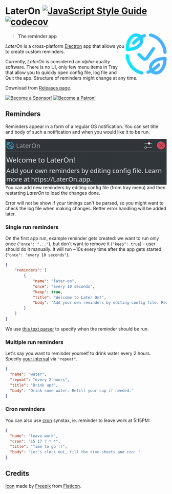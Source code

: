 # LaterOn [![JavaScript Style Guide](https://img.shields.io/badge/code%20style-standard-brightgreen.svg)](http://standardjs.com/) [![codecov](https://codecov.io/gh/hovancik/later-on/branch/master/graph/badge.svg)](https://codecov.io/gh/hovancik/later-on)

<img src="later-on.png" align="right" alt="LaterOn logo">

> **The reminder app**

*LaterOn* is a cross-platform [Electron](https://www.electronjs.org/) app that allows you to create custom reminders.

Currently, *LaterOn* is considered an *alpha*-quality software. There is no UI, only few menu items in Tray that allow you to quickly open config file, log file and Quit the app. Structure of reminders might change at any time.

Download from [Releases page](https://github.com/hovancik/later-on/releases).

[![Become a Sponsor!](https://img.shields.io/static/v1?label=Sponsor&message=%E2%9D%A4&logo=GitHub&color=success)](https://github.com/sponsors/hovancik) [![Become a Patron!](https://img.shields.io/static/v1?label=Sponsor&message=%E2%9D%A4&logo=Patreon&color=success)](https://www.patreon.com/hovancik)


## Reminders

Reminders appear in a form of a regular OS notification. You can set title and body of such a notification and when you would like it to be run.

<img src="notification.png" align="right" alt="LaterOn notification">

You can add new reminders by editing config file (from tray menu) and then restarting *LaterOn* to load the changes done.

Error will not be show if your timings can't be parsed, so you might want to check the log file when making changes. Better error handling will be added later.

### Single run reminders

On the first app run, example reminder gets created: we want to run only once (`"once": "..."`), but don't want to remove it (`"keep": true`) - user should do it manually. It will run ~10s every time after the app gets started (`"once": "every 10 seconds"`).

```json
{
	"reminders": [
		{
			"name": "later-on",
			"once": "every 10 seconds",
			"keep": true,
			"title": "Welcome to Later On!",
			"body": "Add your own reminders by editing config file. Read more in project's readme."
		}
	]
}
```
We use [this text parser](https://breejs.github.io/later/parsers.html#text) to specify when the reminder should be run.

### Multiple run reminders

 Let's say you want to reminder yourself to drink water every 2 hours. Specify [your interval](https://breejs.github.io/later/parsers.html#text) via `"repeat"`.

```json
{
  "name": "water",
  "repeat": "every 2 hours",
  "title": "Drink up!",
  "body": "Drink some water. Refill your cup if needed."
}
```

### Cron reminders
You can also use [cron](https://breejs.github.io/later/parsers.html#cron) synstax, ie. reminder to leave work at 5:15PM:

```json
{
  "name": "leave-work",
  "cron": "15 17 ? * *",
  "title": "Time to go :)",
  "body": "Let's clock out, fill the time-sheets and run! "
}
```

## Credits

[Icon](https://www.flaticon.com/free-icon/ecology_2768313) made by [Freepik](http://www.freepik.com/) from [Flaticon](https://www.flaticon.com/).
